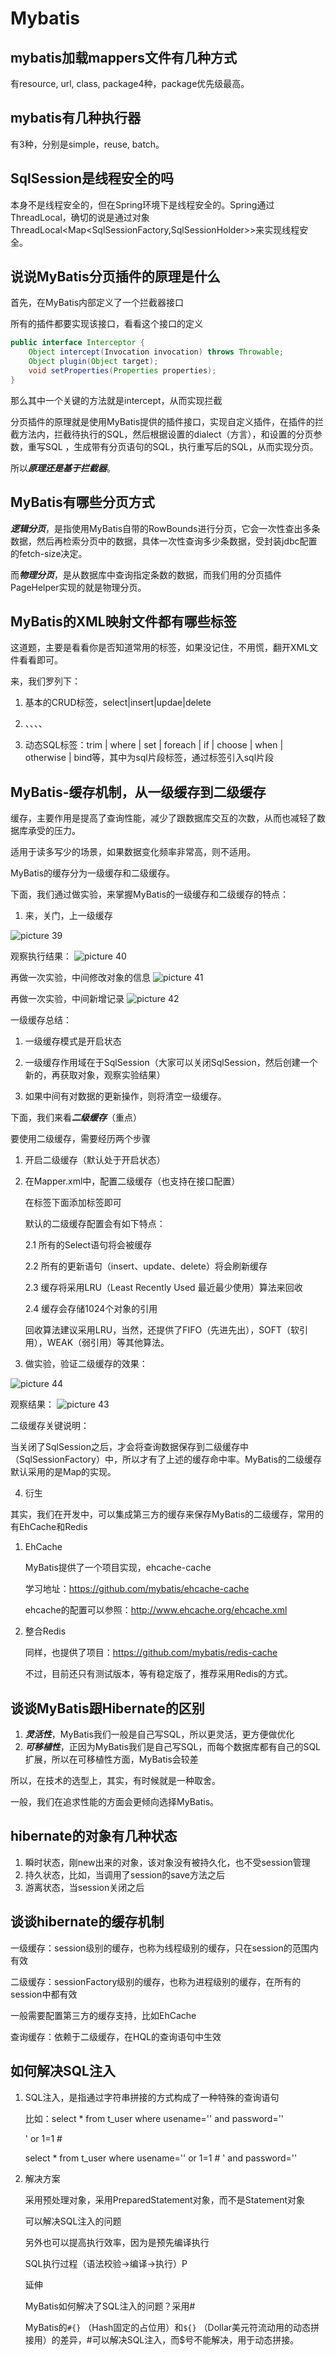 # Mybatis

## mybatis加载mappers文件有几种方式

有resource, url, class, package4种，package优先级最高。

## mybatis有几种执行器

有3种，分别是simple，reuse,  batch。

## SqlSession是线程安全的吗

本身不是线程安全的，但在Spring环境下是线程安全的。Spring通过ThreadLocal，确切的说是通过对象ThreadLocal<Map<SqlSessionFactory,SqlSessionHolder>>来实现线程安全。

## 说说MyBatis分页插件的原理是什么

首先，在MyBatis内部定义了一个拦截器接口

所有的插件都要实现该接口，看看这个接口的定义

```java
public interface Interceptor {
    Object intercept(Invocation invocation) throws Throwable;
    Object plugin(Object target);
    void setProperties(Properties properties);
}
```

那么其中一个关键的方法就是intercept，从而实现拦截

分页插件的原理就是使用MyBatis提供的插件接口，实现自定义插件，在插件的拦截方法内，拦截待执行的SQL，然后根据设置的dialect（方言），和设置的分页参数，重写SQL ，生成带有分页语句的SQL，执行重写后的SQL，从而实现分页。

所以***原理还是基于拦截器***。

## MyBatis有哪些分页方式

***逻辑分页***，是指使用MyBatis自带的RowBounds进行分页，它会一次性查出多条数据，然后再检索分页中的数据，具体一次性查询多少条数据，受封装jdbc配置的fetch-size决定。

而***物理分页***，是从数据库中查询指定条数的数据，而我们用的分页插件PageHelper实现的就是物理分页。

## MyBatis的XML映射文件都有哪些标签

这道题，主要是看看你是否知道常用的标签，如果没记住，不用慌，翻开XML文件看看即可。

来，我们罗列下：

1. 基本的CRUD标签，select|insert|updae|delete

2. <resultMap>、<parameterMap>、<sql>、<include>、<selectKey>

3. 动态SQL标签：trim | where | set | foreach | if | choose | when | otherwise | bind等，其中<sql>为sql片段标签，通过<include>标签引入sql片段

## MyBatis-缓存机制，从一级缓存到二级缓存

缓存，主要作用是提高了查询性能，减少了跟数据库交互的次数，从而也减轻了数据库承受的压力。

适用于读多写少的场景，如果数据变化频率非常高，则不适用。

MyBatis的缓存分为一级缓存和二级缓存。

下面，我们通过做实验，来掌握MyBatis的一级缓存和二级缓存的特点：

1. 来，关门，上一级缓存

![picture 39](assets/55ae828faa8be6f38272760640e78036fc8ddb68219069bf0984079ae74783c6.png)  

观察执行结果：
![picture 40](assets/ff224549067b8d3312b1f23bcbf284854940bd13fa3a69f1bcf0abece043f0ef.png)  

再做一次实验，中间修改对象的信息
![picture 41](assets/32281475b62f6739f587f803e350511d301f6a0b0881aca34fe6b53e30d90714.png)  

再做一次实验，中间新增记录
![picture 42](assets/71fe4919c454bec18a6e7a2ebbff39dc4ade7e22be1f22b069a16e7fb1e32305.png)  

一级缓存总结：

1. 一级缓存模式是开启状态

2. 一级缓存作用域在于SqlSession（大家可以关闭SqlSession，然后创建一个新的，再获取对象，观察实验结果）

3. 如果中间有对数据的更新操作，则将清空一级缓存。

下面，我们来看***二级缓存***（重点）

要使用二级缓存，需要经历两个步骤

   1. 开启二级缓存（默认处于开启状态）

        <setting name="cacheEnabled" value="true"/>

   2. 在Mapper.xml中，配置二级缓存（也支持在接口配置）

       在标签<mapper>下面添加<cache/>标签即可

       默认的二级缓存配置会有如下特点：

       2.1 所有的Select语句将会被缓存

       2.2 所有的更新语句（insert、update、delete）将会刷新缓存

       2.3 缓存将采用LRU（Least Recently Used 最近最少使用）算法来回收

       2.4 缓存会存储1024个对象的引用

       回收算法建议采用LRU，当然，还提供了FIFO（先进先出），SOFT（软引用），WEAK（弱引用）等其他算法。

   3. 做实验，验证二级缓存的效果：

![picture 44](assets/706599886bd85c65afaedf0c526386e713d51573d4950e056758243365057b8c.png)  

观察结果：
![picture 43](assets/4bd36af33cfccb56c57e69d4073e01171b7a3a80d35f5758f9590a4b6811318b.png)  

二级缓存关键说明：

当关闭了SqlSession之后，才会将查询数据保存到二级缓存中（SqlSessionFactory）中，所以才有了上述的缓存命中率。MyBatis的二级缓存默认采用的是Map的实现。

4. 衍生

其实，我们在开发中，可以集成第三方的缓存来保存MyBatis的二级缓存，常用的有EhCache和Redis

1. EhCache

    MyBatis提供了一个项目实现，ehcache-cache

    学习地址：https://github.com/mybatis/ehcache-cache

    ehcache的配置可以参照：http://www.ehcache.org/ehcache.xml

2. 整合Redis

    同样，也提供了项目：https://github.com/mybatis/redis-cache

    不过，目前还只有测试版本，等有稳定版了，推荐采用Redis的方式。

## 谈谈MyBatis跟Hibernate的区别

1. ***灵活性***，MyBatis我们一般是自己写SQL，所以更灵活，更方便做优化
2. ***可移植性***，正因为MyBatis我们是自己写SQL，而每个数据库都有自己的SQL扩展，所以在可移植性方面，MyBatis会较差

所以，在技术的选型上，其实，有时候就是一种取舍。

一般，我们在追求性能的方面会更倾向选择MyBatis。

## hibernate的对象有几种状态

1. 瞬时状态，刚new出来的对象，该对象没有被持久化，也不受session管理
2. 持久状态，比如，当调用了session的save方法之后
3. 游离状态，当session关闭之后

## 谈谈hibernate的缓存机制

一级缓存：session级别的缓存，也称为线程级别的缓存，只在session的范围内有效

二级缓存：sessionFactory级别的缓存，也称为进程级别的缓存，在所有的session中都有效

一般需要配置第三方的缓存支持，比如EhCache

查询缓存：依赖于二级缓存，在HQL的查询语句中生效

## 如何解决SQL注入

1. SQL注入，是指通过字符串拼接的方式构成了一种特殊的查询语句

    比如：select * from t_user where usename='' and password=''

    ' or 1=1 #

    select * from t_user where usename='' or 1=1 # ' and password=''

2. 解决方案

    采用预处理对象，采用PreparedStatement对象，而不是Statement对象

    可以解决SQL注入的问题

    另外也可以提高执行效率，因为是预先编译执行

    SQL执行过程（语法校验->编译->执行）P

    延伸

    MyBatis如何解决了SQL注入的问题？采用#

    MyBatis的`#{}` （Hash固定的占位用）和`${}` （Dollar美元符流动用的动态拼接用）的差异，#可以解决SQL注入，而$号不能解决，用于动态拼接。
